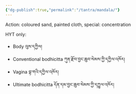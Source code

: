 ```yaml
---
{"dg-publish":true,"permalink":"/tantra/mandala/"}
---
```


Action: coloured sand, painted cloth, special: concentration

HYT only:
- Body ལུས་དཀྱིལ།
- Conventional bodhicitta ཀུན་རྫོབ་བྱང་ཆུབ་སེམས་ཀྱི་དཀྱིལ་འཁོར།
- Vagina བྷ་གའི་དཀྱིལ་འཁོར།
- Ultimate bodhicitta དོན་དམ་བྱང་ཆུབ་སེམས་ཀྱི་དཀྱུལ་འཁོར།
